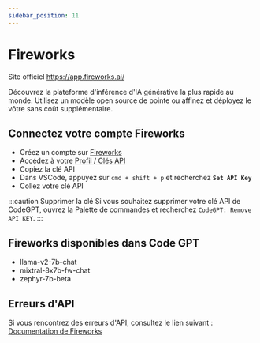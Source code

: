 ```yaml
---
sidebar_position: 11
---
```


# Fireworks
Site officiel https://app.fireworks.ai/

Découvrez la plateforme d'inférence d'IA générative la plus rapide au monde. Utilisez un modèle open source de pointe ou affinez et déployez le vôtre sans coût supplémentaire.

## Connectez votre compte Fireworks
- Créez un compte sur [Fireworks](https://app.fireworks.ai/login)
- Accédez à votre [Profil / Clés API](https://app.fireworks.ai/users?tab=apps)
- Copiez la clé API
- Dans VSCode, appuyez sur ```cmd + shift + p``` et recherchez **`Set API Key`**
- Collez votre clé API

:::caution Supprimer la clé
Si vous souhaitez supprimer votre clé API de CodeGPT, ouvrez la Palette de commandes et recherchez `CodeGPT: Remove API KEY`.
:::

## Fireworks disponibles dans Code GPT
- llama-v2-7b-chat
- mixtral-8x7b-fw-chat
- zephyr-7b-beta

## Erreurs d'API
Si vous rencontrez des erreurs d'API, consultez le lien suivant : [Documentation de Fireworks](https://readme.fireworks.ai/docs)

